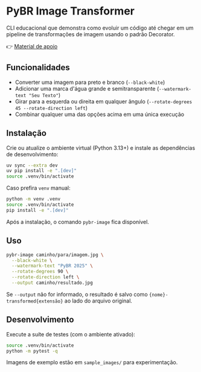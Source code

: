 # PyBR Image Transformer

CLI educacional que demonstra como evoluir um código até chegar em um pipeline de transformações de imagem usando o padrão Decorator.

👉 [Material de apoio](https://drive.google.com/file/d/1NzsLY7x-a0KEqplBHBbR6UxQ1CybaXPV/view?usp=drive_link)

## Funcionalidades

- Converter uma imagem para preto e branco (`--black-white`)
- Adicionar uma marca d'água grande e semitransparente (`--watermark-text "Seu Texto"`)
- Girar para a esquerda ou direita em qualquer ângulo (`--rotate-degrees 45 --rotate-direction left`)
- Combinar qualquer uma das opções acima em uma única execução

## Instalação

Crie ou atualize o ambiente virtual (Python 3.13+) e instale as dependências de desenvolvimento:

```bash
uv sync --extra dev
uv pip install -e ".[dev]"
source .venv/bin/activate
```

Caso prefira `venv` manual:

```bash
python -m venv .venv
source .venv/bin/activate
pip install -e ".[dev]"
```

Após a instalação, o comando `pybr-image` fica disponível.

## Uso

```bash
pybr-image caminho/para/imagem.jpg \
  --black-white \
  --watermark-text "PyBR 2025" \
  --rotate-degrees 90 \
  --rotate-direction left \
  --output caminho/resultado.jpg
```

Se `--output` não for informado, o resultado é salvo como `{nome}-transformed{extensão}` ao lado do arquivo original.

## Desenvolvimento

Execute a suíte de testes (com o ambiente ativado):

```bash
source .venv/bin/activate
python -m pytest -q
```

Imagens de exemplo estão em `sample_images/` para experimentação.

